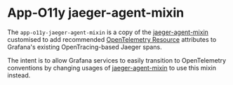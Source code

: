 # App-O11y jaeger-agent-mixin


The `app-o11y-jaeger-agent-mixin` is a copy of the [jaeger-agent-mixin][1] customised to add recommended [OpenTelemetry Resource][2] attributes to Grafana's existing OpenTracing-based Jaeger spans.

The intent is to allow Grafana services to easily transition to OpenTelemetry conventions by changing usages of [jaeger-agent-mixin][1] to use this mixin instead.  

[1]: ../jaeger-agent-mixin
[2]: https://github.com/open-telemetry/opentelemetry-specification/blob/main/specification/resource/semantic_conventions/README.md#service-experimental

